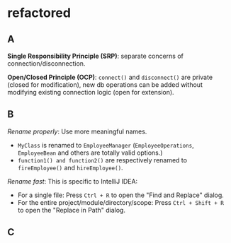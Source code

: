 # refactored

## A
**Single Responsibility Principle (SRP)**: separate concerns of connection/disconnection.

**Open/Closed Principle (OCP)**: `connect()` and `disconnect()` are private (closed for modification), new db operations can be added without modifying existing connection logic (open for extension).

## B

*Rename properly*: Use more meaningful names.
- ``MyClass`` is renamed to `EmployeeManager` (`EmployeeOperations`, `EmployeeBean` and others are totally valid options.)
- ``function1() and function2()`` are respectively renamed to ``fireEmployee()`` and ``hireEmployee()``.

*Rename fast*:
This is specific to IntelliJ IDEA:
- For a single file: Press `Ctrl + R` to open the "Find and Replace" dialog.
- For the entire project/module/directory/scope: Press ``Ctrl + Shift + R`` to open the "Replace in Path" dialog.

## C

